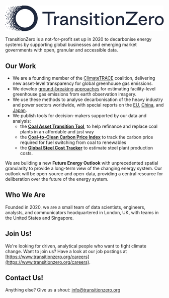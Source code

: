 [<img alt="TransitionZero Logo" width="1000px" src="https://github.com/transition-zero/.github/raw/main/profile/img/logo.png" />](https://www.transitionzero.org/)

TransitionZero is a not-for-profit set up in 2020 to decarbonise energy systems by supporting global businesses and emerging market governments with open, granular and accessible data.

## Our Work

- We are a founding member of the [ClimateTRACE](https://www.climatetrace.org/) coalition, delivering new asset-level transparency for global greenhouse gas emissions.
- We develop [ground-breaking](https://carbontracker.org/reports/nowhere-to-hide/) [approaches](https://www.climatechange.ai/papers/neurips2020/11) for estimating facility-level greenhouse gas emissions from earth observation imagery.
- We use these methods to analyse decarbonisation of the heavy industry and power sectors worldwide, with special reports on the [EU](https://www.transitionzero.org/reports/ripe-for-closure), [China](https://www.transitionzero.org/reports/turning-the-supertanker), and [Japan](https://www.transitionzero.org/reports/advanced-coal-in-japan).
- We publish tools for decision-makers supported by our data and analysis:
  - the [**Coal Asset Transition Tool**](https://www.transitionzero.org/coal-asset-transition-tool), to help refinance and replace coal plants in an affordable and just way
  - the [**Coal-to-Clean Carbon Price Index**](https://www.transitionzero.org/coal-to-clean-carbon-price-index) to track the carbon price required for fuel switching from coal to renewables
  - the [**Global Steel Cost Tracker**](https://www.transitionzero.org/global-steel-cost-tracker) to estimate steel plant production costs.

We are building a new **Future Energy Outlook** with unprecedented spatial granularity to provide a long-term view of the changing energy system. Our outlook will be open-source and open-data, providing a central resource for deliberation over the future of the energy system.


## Who We Are

Founded in 2020, we are a small team of data scientists, engineers, analysts, and communicators headquartered in London, UK, with teams in the United States and Singapore.


## Join Us!

We're looking for driven, analytical people who want to fight climate change. 
Want to join us?
Have a look at our job postings at [https://www.transitionzero.org/careers](https://www.transitionzero.org/careers).


## Contact Us!

Anything else? Give us a shout: [info@transitionzero.org](mailto:info@transitionzero.org)
